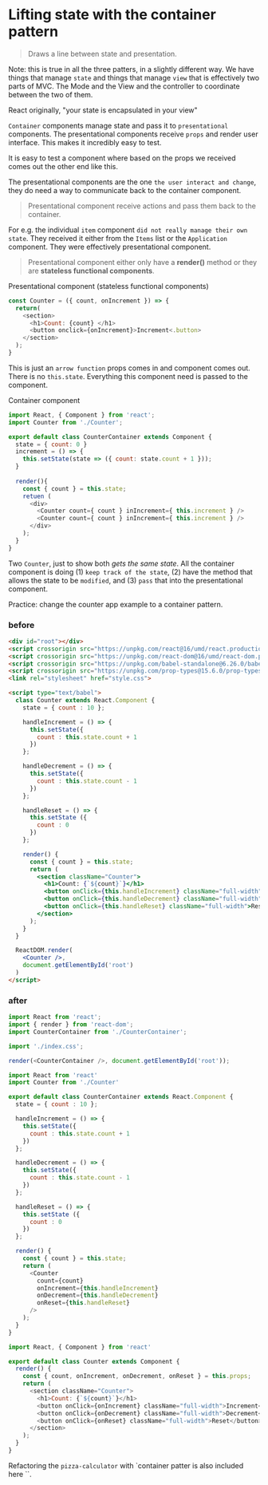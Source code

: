 # Lifting state with the container pattern

> Draws a line between state and presentation. 

Note: this is true in all the three patters, in a slightly different way. We have things that manage `state` and things that manage `view` that is effectively two parts of MVC. The Mode and the View and the controller to coordinate between the two of them. 

React originally, "your state is encapsulated in your view" 

`Container` components manage state and pass it to `presentational` components. The presentational components receive `props` and render user interface. This makes it incredibly easy to test.

It is easy to test a component where based on the props we received comes out the other end like this. 

The presentational components are the one `the user interact and change`, they do need a way to communicate back to the container component.

> Presentational component receive actions and pass them back to the container. 

For e.g. the individual `item` component `did not really manage their own state`. They received it either from the `Items` list or the `Application` component. They were effectively presentational component.

> Presentational component either only have a **render()** method or they are **stateless functional components**.

Presentational component (stateless functional components)
```javascript
const Counter = ({ count, onIncrement }) => {
  return(
    <section>
      <h1>Count: {count} </h1>
      <button onclick={onIncrement}>Increment<.button>
    </section>
  );
}
```

This is just an `arrow function` props comes in and component comes out. There is no `this.state`. Everything this component need is passed to the component. 

Container component
```javascript
import React, { Component } from 'react';
import Counter from './Counter';

export default class CounterContainer extends Component {
  state = { count: 0 }
  increment = () => {
    this.setState(state => ({ count: state.count + 1 }));
  }
  
  render(){
    const { count } = this.state;
    retuen (
      <div>
        <Counter count={ count } inIncrement={ this.increment } />
        <Counter count={ count } inIncrement={ this.increment } />
      </div>
    );
  }
}
```

Two `Counter`, just to show both _gets the same state_. All the container component is doing (1) `keep track of the state`, (2) have the method that allows the state to be `modified`, and  (3) `pass` that into the presentational component. 

Practice: change the counter app example to a container pattern. 

### before

```html
<div id="root"></div>
<script crossorigin src="https://unpkg.com/react@16/umd/react.production.min.js"></script>
<script crossorigin src="https://unpkg.com/react-dom@16/umd/react-dom.production.min.js"></script>
<script crossorigin src="https://unpkg.com/babel-standalone@6.26.0/babel.js"></script>
<script crossorigin src="https://unpkg.com/prop-types@15.6.0/prop-types.js"></script>
<link rel="stylesheet" href="style.css">

<script type="text/babel">
  class Counter extends React.Component {
    state = { count : 10 };

    handleIncrement = () => {
      this.setState({
        count : this.state.count + 1
      })
    };

    handleDecrement = () => {
      this.setState({
        count : this.state.count - 1
      })
    };

    handleReset = () => {
      this.setState ({
        count : 0
      })
    };

    render() {
      const { count } = this.state;
      return (
        <section className="Counter">
          <h1>Count: {`${count}`}</h1>
          <button onClick={this.handleIncrement} className="full-width">Increment</button>
          <button onClick={this.handleDecrement} className="full-width">Decrement</button>
          <button onClick={this.handleReset} className="full-width">Reset</button>
        </section>
      );
    }
  }

  ReactDOM.render(
    <Counter />,
    document.getElementById('root')
  )
</script>
```

### after

```javascript
import React from 'react';
import { render } from 'react-dom';
import CounterContainer from './CounterContainer';

import './index.css';

render(<CounterContainer />, document.getElementById('root'));
```

```javascript
import React from 'react'
import Counter from './Counter'

export default class CounterContainer extends React.Component {
  state = { count : 10 };

  handleIncrement = () => {
    this.setState({
      count : this.state.count + 1
    })
  };

  handleDecrement = () => {
    this.setState({
      count : this.state.count - 1
    })
  };

  handleReset = () => {
    this.setState ({
      count : 0
    })
  };

  render() {
    const { count } = this.state;
    return (
      <Counter
        count={count}
        onIncrement={this.handleIncrement}
        onDecrement={this.handleDecrement}
        onReset={this.handleReset}
      />
    );
  }
}
```

```javascript
import React, { Component } from 'react'

export default class Counter extends Component {
  render() {
    const { count, onIncrement, onDecrement, onReset } = this.props;
    return (
      <section className="Counter">
        <h1>Count: {`${count}`}</h1>
        <button onClick={onIncrement} className="full-width">Increment</button>
        <button onClick={onDecrement} className="full-width">Decrement</button>
        <button onClick={onReset} className="full-width">Reset</button>
      </section>
    );
  }
}
```

Refactoring the `pizza-calculator` with `container patter is also included here ``.